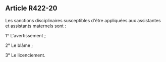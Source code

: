 ## Article R422-20

Les sanctions disciplinaires susceptibles d'être appliquées aux assistantes et assistants maternels sont :

1° L'avertissement ;

2° Le blâme ;

3° Le licenciement.

